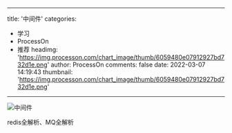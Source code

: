 
---
title: '中间件'
categories: 
 - 学习
 - ProcessOn
 - 推荐
headimg: 'https://img.processon.com/chart_image/thumb/6059480e07912927bd732d1e.png'
author: ProcessOn
comments: false
date: 2022-03-07 14:19:43
thumbnail: 'https://img.processon.com/chart_image/thumb/6059480e07912927bd732d1e.png'
---

<div>   
<img class="thumb" alt="中间件" src="https://img.processon.com/chart_image/thumb/6059480e07912927bd732d1e.png" referrerpolicy="no-referrer">
<p>redis全解析、MQ全解析</p>  
</div>
            